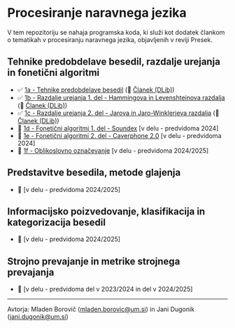 # Procesiranje naravnega jezika

V tem repozitoriju se nahaja programska koda, ki služi kot dodatek člankom o tematikah v procesiranju naravnega jezika, objavljenih v reviji Presek.

## Tehnike predobdelave besedil, razdalje urejanja in fonetični algoritmi
* :white_check_mark: [1a - Tehnike predobdelave besedil](1a%20-%20Tehnike%20predobdelave%20besedil) (:memo: [Članek (DLib)](https://www.dlib.si/stream/URN:NBN:SI:DOC-SY9GPFUY/))
* :white_check_mark: [1b - Razdalje urejanja 1. del - Hammingova in Levenshteinova razdalja](1b%20-%20Razdalje%20urejanja%201.%20del%20-%20Hammingova%20in%20Levenshteinova%20razdalja) (:memo: [Članek (DLib)](https://www.dlib.si/details/URN:NBN:SI:DOC-M7U6NM6G))
* :white_check_mark: [1c - Razdalje urejanja 2. del - Jarova in Jaro-Winklerjeva razdalja](1c%20-%20Razdalje%20urejanja%202.%20del%20-%20Jarova%20in%20Jaro-Winklerjeva%20razdalja) (:memo: [Članek (DLib)](https://www.dlib.si/details/URN:NBN:SI:DOC-M7U6NM6G))
* :construction: [1d - Fonetični algoritmi 1. del - Soundex]() [v delu - predvidoma 2024]
* :construction: [1e - Fonetični algoritmi 2. del - Caverphone 2.0]() [v delu - predvidoma 2024]
* :construction: [1f - Oblikoslovno označevanje]() [v delu - predvidoma 2024/2025]

## Predstavitve besedila, metode glajenja
* :construction: [v delu - predvidoma 2024/2025]

## Informacijsko poizvedovanje, klasifikacija in kategorizacija besedil
* :construction: [v delu - predvidoma 2024/2025]

## Strojno prevajanje in metrike strojnega prevajanja
* :construction: [v delu - predvidoma del v 2023/2024 in del v 2024/2025]

---
Avtorja: Mladen Borovič (mladen.borovic@um.si) in Jani Dugonik (jani.dugonik@um.si)
